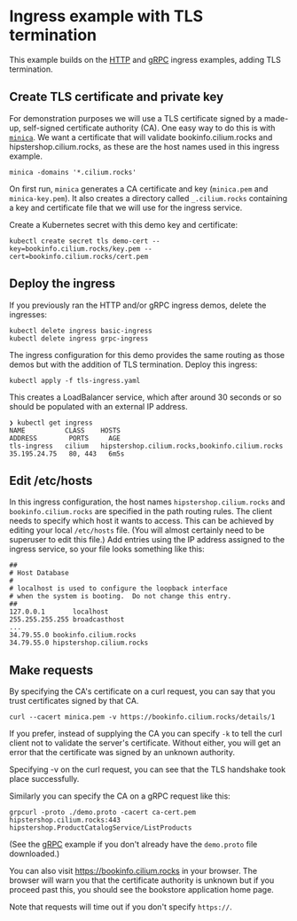 # Ingress example with TLS termination 

This example builds on the [HTTP](http.md) and [gRPC](grpc.md) ingress examples, adding TLS
termination. 

## Create TLS certificate and private key

For demonstration purposes we will use a TLS certificate signed by a made-up, self-signed 
certificate authority (CA). One easy way to do this is with
[`minica`](https://github.com/jsha/minica). We want a certificate that will
validate bookinfo.cilium.rocks and hipstershop.cilium.rocks, as
these are the host names used in this ingress example.

```
minica -domains '*.cilium.rocks'
```

On first run, `minica` generates a CA certificate and key (`minica.pem` and
`minica-key.pem`). It also creates a directory called `_.cilium.rocks`
containing a key and certificate file that we will use for the ingress service.   

Create a Kubernetes secret with this demo key and certificate: 

```
kubectl create secret tls demo-cert --key=bookinfo.cilium.rocks/key.pem --cert=bookinfo.cilium.rocks/cert.pem 
```

## Deploy the ingress

If you previously ran the HTTP and/or gRPC ingress demos, delete the ingresses: 

```
kubectl delete ingress basic-ingress
kubectl delete ingress grpc-ingress
```

The ingress configuration for this demo provides the same routing as those demos
but with the addition of TLS termination. Deploy this ingress: 

```
kubectl apply -f tls-ingress.yaml 
```

This creates a LoadBalancer service, which after around 30 seconds or so should
be populated with an external IP address. 

```
❯ kubectl get ingress                          
NAME          CLASS    HOSTS                                            ADDRESS        PORTS     AGE
tls-ingress   cilium   hipstershop.cilium.rocks,bookinfo.cilium.rocks   35.195.24.75   80, 443   6m5s
```

## Edit /etc/hosts

In this ingress configuration, the host names `hipstershop.cilium.rocks` and
`bookinfo.cilium.rocks` are specified in the path routing rules. The client
needs to specify which host it wants to access. This can be achieved by
editing your local `/etc/hosts` file. (You will almost certainly need to be
superuser to edit this file.) Add entries using the IP address
assigned to the ingress service, so your file looks something like this: 

```
##
# Host Database
#
# localhost is used to configure the loopback interface
# when the system is booting.  Do not change this entry.
##
127.0.0.1       localhost
255.255.255.255 broadcasthost
...
34.79.55.0 bookinfo.cilium.rocks
34.79.55.0 hipstershop.cilium.rocks
```

## Make requests

By specifying the CA's certificate on a curl request, you can say that you trust certificates
signed by that CA.

```
curl --cacert minica.pem -v https://bookinfo.cilium.rocks/details/1
```

If you prefer, instead of supplying the CA you can specify `-k` to tell the curl client not to validate the
server's certificate. Without either, you will get an error that the certificate
was signed by an unknown authority. 

Specifying -v on the curl request, you can see that the TLS handshake took place successfully. 

Similarly you can specify the CA on a gRPC request like this:

```
grpcurl -proto ./demo.proto -cacert ca-cert.pem hipstershop.cilium.rocks:443 hipstershop.ProductCatalogService/ListProducts
```

(See the [gRPC](grpc.md) example if you don't already have the `demo.proto` file downloaded.)

You can also visit https://bookinfo.cilium.rocks in your browser. The browser
will warn you that the certificate authority is unknown but if you proceed past
this, you should see the bookstore application home page. 

Note that requests will time out if you don't specify `https://`. 
